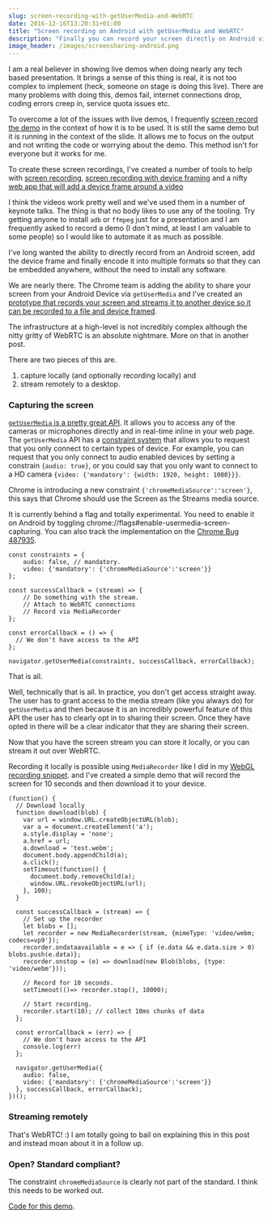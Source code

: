 ```yaml
---
slug: screen-recording-with-getUserMedia-and-WebRTC
date: 2016-12-16T13:20:31+01:00
title: "Screen recording on Android with getUserMedia and WebRTC"
description: "Finally you can record your screen directly on Android via JS... well 'finally' is a strong word."
image_header: /images/screensharing-android.png
---
```


I am a real believer in showing live demos when doing nearly any tech based
presentation.  It brings a sense of this thing is real, it is not too complex
to implement (heck, someone on stage is doing this live). There are many problems
with doing this, demos fail, internet connections drop, coding errors creep in,
service quota issues etc.

To overcome a lot of the issues with live demos, I frequently [screen record the
demo](/android-screen-recording-and-device-framing/) in the context of how it is
to be used. It is still the same demo but it is running in the context of the
slide. It allows me to focus on the output and not writing the code or worrying
about the demo. This method isn't for everyone but it works for me.

To create these screen recordings, I've created a number of tools to help
with [screen recording](/android-screen-recording/), [screen recording with device framing](https://gist.github.com/PaulKinlan/2fdb0c8a6b6f6a646f87)
and a nifty [web app that will add a device frame around a video](https://paulkinlan.github.io/deviceframe.es/)

I think the videos work pretty well and we've used them in a number of keynote
talks. The thing is that no body likes to use any of the tooling. Try getting
anyone to install `adb` or `ffmpeg` just for a presentation and I am frequently
asked to record a demo (I don't mind, at least I am valuable to some people) so
I would like to automate it as much as possible.

I've long wanted the ability to directly record from an Android screen, add the
device frame and finally encode it into multiple formats so that they can be
embedded anywhere, without the need to install any software.

We are nearly there. The Chrome team is adding the ability to share your screen
from your Android Device via `getUserMedia` and I've created an [prototype that
records your screen and streams it to another device so it can be recorded to
a file and device framed](https://paulkinlan.github.io/screenrecord).

The infrastructure at a high-level is not incredibly complex although the nitty
gritty of WebRTC is an absolute nightmare. More on that in another post.

There are two pieces of this are.

1. capture locally (and optionally recording locally) and
2. stream remotely to a desktop.

### Capturing the screen

[`getUserMedia` is a pretty great
API](https://www.w3.org/TR/mediacapture-streams/). It allows you to access any
of the cameras or microphones directly and in real-time inline in your web page.
The `getUserMedia` API has a [constraint
system](https://www.w3.org/TR/mediacapture-streams/#idl-def-Constraints) that
allows you to request that you only connect to certain types of device.  For
example, you can request that you only connect to audio enabled devices by
setting a constrain `{audio: true}`, or you could say that you only want to
connect to a HD camera `{video: {'mandatory': {width: 1920, height: 1080}}}`.

Chrome is introducing a new constraint `{'chromeMediaSource':'screen'}`, this
says that Chrome should use the Screen as the Streams media source.

It is currently behind a flag and totally experimental. You need to enable it
on Android by toggling chrome://flags#enable-usermedia-screen-capturing.  You
can also track the implementation on the [Chrome Bug 487935](https://bugs.chromium.org/p/chromium/issues/detail?id=487935).
```
const constraints = {
    audio: false, // mandatory.
    video: {'mandatory': {'chromeMediaSource':'screen'}}
};

const successCallback = (stream) => {
    // Do something with the stream.
    // Attach to WebRTC connections
    // Record via MediaRecorder
};

const errorCallback = () => {
  // We don't have access to the API
};

navigator.getUserMedia(constraints, successCallback, errorCallback);
```

That is all.

Well, technically that is all. In practice, you don't get access straight away.
The user has to grant access to the media stream (like you always do) for
`getUserMedia` and then because it is an incredibly powerful feature of this
API the user has to clearly opt in to sharing their screen. Once they have opted
in there will be a clear indicator that they are sharing their screen.

Now that you have the screen stream you can store it locally, or you can stream
it out over WebRTC.

Recording it locally is possible using `MediaRecorder` like I did in my
[WebGL recording snippet](https://gist.github.com/PaulKinlan/def79b32a6cfec88f7b61e531523c743).
and I've created a simple demo that will record the screen for 10 seconds and
then download it to your device.

```
(function() {
  // Download locally
  function download(blob) {
    var url = window.URL.createObjectURL(blob);
    var a = document.createElement('a');
    a.style.display = 'none';
    a.href = url;
    a.download = 'test.webm';
    document.body.appendChild(a);
    a.click();
    setTimeout(function() {
      document.body.removeChild(a);
      window.URL.revokeObjectURL(url);
    }, 100);
  }

  const successCallback = (stream) => {
    // Set up the recorder
    let blobs = [];
    let recorder = new MediaRecorder(stream, {mimeType: 'video/webm; codecs=vp9'});
    recorder.ondataavailable = e => { if (e.data && e.data.size > 0) blobs.push(e.data)};
    recorder.onstop = (e) => download(new Blob(blobs, {type: 'video/webm'}));

    // Record for 10 seconds.
    setTimeout(()=> recorder.stop(), 10000);

    // Start recording.
    recorder.start(10); // collect 10ms chunks of data
  };

  const errorCallback = (err) => {
    // We don't have access to the API
    console.log(err)
  };

  navigator.getUserMedia({
    audio: false,
    video: {'mandatory': {'chromeMediaSource':'screen'}}
  }, successCallback, errorCallback);
})();
```

### Streaming remotely

That's WebRTC! :) I am totally going to bail on explaining this in this post and
instead moan about it in a follow up.

### Open? Standard compliant?

The constraint `chromeMediaSource` is clearly not part of the standard. I think
this needs to be worked out.

[Code for this demo](https://github.com/PaulKinlan/screenrecord).